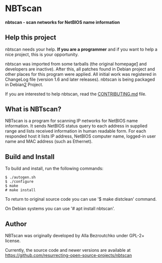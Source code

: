 # NBTscan

#### nbtscan - scan networks for NetBIOS name information

## Help this project ##

nbtscan needs your help. **If you are a programmer** and if you want to help a
nice project, this is your opportunity.

nbtscan was imported from some tarballs (the original homepage[1] and
developers are inactive). After this, all patches found in Debian project and
other places for this program were applied. All initial work was registered in
ChangeLog file (version 1.6 and later releases). nbtscan is being packaged
in Debian[2] Project.

If you are interested to help nbtscan, read the [CONTRIBUTING.md](CONTRIBUTING.md) file.

[1]: http://www.inetcat.org/software/nbtscan.html
[2]: https://tracker.debian.org/pkg/nbtscan

## What is NBTscan? ##

NBTscan is a program for scanning IP networks for NetBIOS name information.
It sends NetBIOS status query to each address in supplied range and lists
received information in human readable form. For each responded host it lists
IP address, NetBIOS computer name, logged-in user name and MAC address (such
as Ethernet).

## Build and Install ##

To build and install, run the following commands:

    $ ./autogen.sh
    $ ./configure
    $ make
    # make install

To return to original source code you can use '$ make distclean' command.

On Debian systems you can use '# apt install nbtscan'.

## Author ##

NBTscan was originally developed by Alla Bezroutchko under GPL-2+ license.

Currently, the source code and newer versions are available at
https://github.com/resurrecting-open-source-projects/nbtscan
